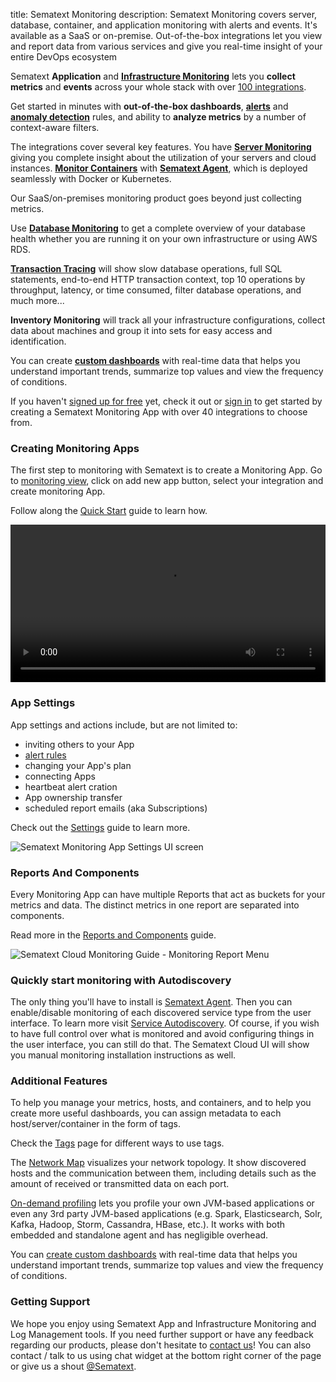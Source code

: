 title: Sematext Monitoring
description: Sematext Monitoring covers server, database, container, and application monitoring with alerts and events. It's available as a SaaS or on-premise. Out-of-the-box integrations let you view and report data from various services and give you real-time insight of your entire DevOps ecosystem

Sematext **Application** and [**Infrastructure Monitoring**](../monitoring/infrastructure) lets you **collect metrics** and **events** across your whole stack with over [100 integrations](https://sematext.com/integrations/). 

Get started in minutes with **out-of-the-box dashboards**, [**alerts**](https://sematext.com/alerts/) and [**anomaly detection**](https://sematext.com/alerts/) rules, and ability to **analyze metrics** by a number of context-aware filters.

The integrations cover several key features. You have [**Server Monitoring**](../monitoring/#setting-up-monitoring-agents) giving you complete insight about the utilization of your servers and cloud instances. [**Monitor Containers**](../monitoring/containers) with [**Sematext Agent**](../agents/sematext-agent/), which is deployed seamlessly with Docker or Kubernetes.

Our SaaS/on-premises monitoring product goes beyond just collecting metrics. 

Use [**Database Monitoring**](https://sematext.com/database-monitoring/) to get a complete overview of your database health whether you are running it on your own infrastructure or using AWS RDS. 

[**Transaction Tracing**](https://sematext.com/tracing/) will show slow database operations, full SQL statements, end-to-end HTTP transaction context, top 10 operations by throughput, latency, or time consumed, filter database operations, and much more...

**Inventory Monitoring** will track all your infrastructure configurations, collect data about machines and group it into sets for easy access and identification.

You can create [**custom dashboards**](../dashboards/) with real-time data that helps you understand important trends, summarize top values and view the frequency of conditions.

If you haven't [signed up for free](https://apps.sematext.com/ui/registration) yet, check it out or [sign in](https://apps.sematext.com/ui/login/) to get started by creating a Sematext Monitoring App with over 40 integrations to choose from.


### Creating Monitoring Apps

The first step to monitoring with Sematext is to create a Monitoring App. Go to [monitoring view](https://apps.sematext.com/ui/monitoring), click on add new app button, select your integration and create monitoring App.

Follow along the [Quick Start](./quick-start) guide to learn how.

<video style="display:block; width:100%; height:auto;" controls autoplay>
  <source src="https://cdn.sematext.com/videos/sematext-create-docker-app.mp4" type="video/mp4" />
</video>

### App Settings

App settings and actions include, but are not limited to:

  - inviting others to your App
  - [alert rules](../alerts)
  - changing your App's plan
  - connecting Apps
  - heartbeat alert cration
  - App ownership transfer
  - scheduled report emails (aka Subscriptions)

Check out the [Settings](./settings) guide to learn more.
  
<img class="content-modal-image" alt="Sematext Monitoring App Settings UI screen" src="../images/monitoring/app-settings-menu.png" title="Sematext Monitoring App Settings Screen">

### Reports And Components

Every Monitoring App can have multiple Reports that act as buckets for your metrics and data. The distinct metrics in one report are separated into components.

Read more in the [Reports and Components](./reports-and-components) guide.

![Sematext Cloud Monitoring Guide - Monitoring Report Menu](https://sematext.com/docs/images/guide/monitoring/sematext-monitoring-guide-report-menu.png) 


### Quickly start monitoring with Autodiscovery

The only thing you'll have to install is [Sematext Agent](../agents/sematext-agent). Then you can enable/disable monitoring of each discovered service type from the user interface. To learn more visit [Service Autodiscovery](./autodiscovery). Of course, if you wish to have full control over what is monitored and avoid configuring things in the user interface, you can still do that. The Sematext Cloud UI will show you manual monitoring installation instructions as well.
 

### Additional Features

To help you manage your metrics, hosts, and containers, and to help you create more useful dashboards, you can assign metadata to each host/server/container in the form of tags.

Check the [Tags](./tags) page for different ways to use tags.

The [Network Map](network-map) visualizes your network topology.  It show discovered hosts and the communication between them, including  details such as the amount of received or transmitted data on each port.

[On-demand profiling](on-demand-profiling) lets you profile your own JVM-based applications or even any 3rd party JVM-based applications (e.g. Spark, Elasticsearch, Solr, Kafka, Hadoop, Storm, Cassandra, HBase, etc.).  It works with both embedded and standalone agent and has negligible overhead.

You can [create custom dashboards](../dashboards) with real-time data that helps you understand important trends, summarize top values and view the frequency of conditions.

### Getting Support

We hope you enjoy using Sematext App and Infrastructure Monitoring and Log Management tools. If you need further support or have any feedback regarding our products, please don't hesitate to [contact us](mailto:support@sematext.com)! You can also contact / talk to us using chat widget at the bottom right corner of the page or give us a shout [@Sematext](https://twitter.com/sematext). 
